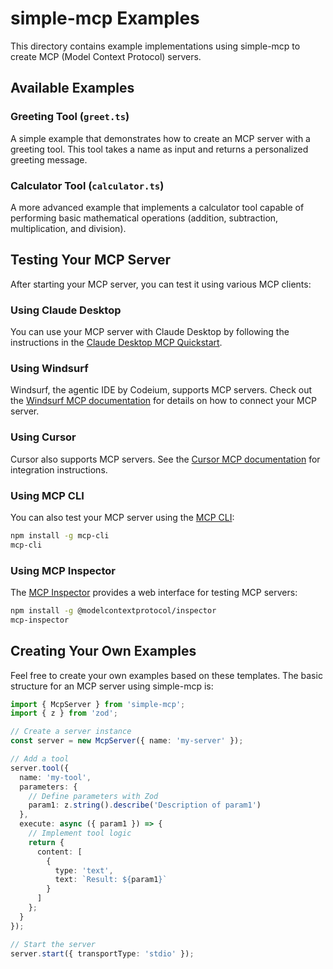 # simple-mcp Examples

This directory contains example implementations using simple-mcp to create MCP (Model Context Protocol) servers.

## Available Examples

### Greeting Tool (`greet.ts`)

A simple example that demonstrates how to create an MCP server with a greeting tool. This tool takes a name as input and returns a personalized greeting message.

### Calculator Tool (`calculator.ts`)

A more advanced example that implements a calculator tool capable of performing basic mathematical operations (addition, subtraction, multiplication, and division).

## Testing Your MCP Server

After starting your MCP server, you can test it using various MCP clients:

### Using Claude Desktop

You can use your MCP server with Claude Desktop by following the instructions in the [Claude Desktop MCP Quickstart](https://modelcontextprotocol.io/quickstart/user).

### Using Windsurf

Windsurf, the agentic IDE by Codeium, supports MCP servers. Check out the [Windsurf MCP documentation](https://docs.codeium.com/windsurf/mcp) for details on how to connect your MCP server.

### Using Cursor

Cursor also supports MCP servers. See the [Cursor MCP documentation](https://docs.cursor.com/context/model-context-protocol) for integration instructions.

### Using MCP CLI

You can also test your MCP server using the [MCP CLI](https://github.com/wong2/mcp-cli):

```bash
npm install -g mcp-cli
mcp-cli
```

### Using MCP Inspector

The [MCP Inspector](https://modelcontextprotocol.io/docs/tools/inspector) provides a web interface for testing MCP servers:

```bash
npm install -g @modelcontextprotocol/inspector
mcp-inspector
```

## Creating Your Own Examples

Feel free to create your own examples based on these templates. The basic structure for an MCP server using simple-mcp is:

```typescript
import { McpServer } from 'simple-mcp';
import { z } from 'zod';

// Create a server instance
const server = new McpServer({ name: 'my-server' });

// Add a tool
server.tool({
  name: 'my-tool',
  parameters: {
    // Define parameters with Zod
    param1: z.string().describe('Description of param1')
  },
  execute: async ({ param1 }) => {
    // Implement tool logic
    return {
      content: [
        {
          type: 'text',
          text: `Result: ${param1}`
        }
      ]
    };
  }
});

// Start the server
server.start({ transportType: 'stdio' });
